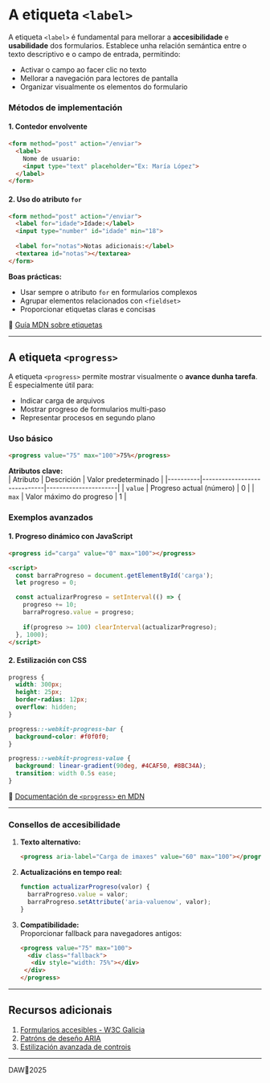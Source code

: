 # A etiqueta `<label>`

A etiqueta `<label>` é fundamental para mellorar a **accesibilidade** e **usabilidade** dos formularios. Establece unha relación semántica entre o texto descriptivo e o campo de entrada, permitindo:

- Activar o campo ao facer clic no texto  
- Mellorar a navegación para lectores de pantalla  
- Organizar visualmente os elementos do formulario

### Métodos de implementación

#### 1. Contedor envolvente
```html
<form method="post" action="/enviar">
  <label>
    Nome de usuario:
    <input type="text" placeholder="Ex: María López">
  </label>
</form>
```

#### 2. Uso do atributo `for`
```html
<form method="post" action="/enviar">
  <label for="idade">Idade:</label>
  <input type="number" id="idade" min="18">
  
  <label for="notas">Notas adicionais:</label>
  <textarea id="notas"></textarea>
</form>
```

**Boas prácticas:**  
- Usar sempre o atributo `for` en formularios complexos  
- Agrupar elementos relacionados con `<fieldset>`  
- Proporcionar etiquetas claras e concisas  

🔗 [Guía MDN sobre etiquetas](https://developer.mozilla.org/gl/docs/Web/HTML/Element/label)

---

## A etiqueta `<progress>`

A etiqueta `<progress>` permite mostrar visualmente o **avance dunha tarefa**. É especialmente útil para:

- Indicar carga de arquivos  
- Mostrar progreso de formularios multi-paso  
- Representar procesos en segundo plano  

### Uso básico

```html
<progress value="75" max="100">75%</progress>
```

**Atributos clave:**  
| Atributo | Descrición                  | Valor predeterminado |
|----------|-----------------------------|----------------------|
| `value`  | Progreso actual (número)    | 0                    |
| `max`    | Valor máximo do progreso    | 1                    |

### Exemplos avanzados

#### 1. Progreso dinámico con JavaScript
```html
<progress id="carga" value="0" max="100"></progress>

<script>
  const barraProgreso = document.getElementById('carga');
  let progreso = 0;

  const actualizarProgreso = setInterval(() => {
    progreso += 10;
    barraProgreso.value = progreso;
    
    if(progreso >= 100) clearInterval(actualizarProgreso);
  }, 1000);
</script>
```

#### 2. Estilización con CSS
```css
progress {
  width: 300px;
  height: 25px;
  border-radius: 12px;
  overflow: hidden;
}

progress::-webkit-progress-bar {
  background-color: #f0f0f0;
}

progress::-webkit-progress-value {
  background: linear-gradient(90deg, #4CAF50, #8BC34A);
  transition: width 0.5s ease;
}
```

🔗 [Documentación de `<progress>` en MDN](https://developer.mozilla.org/gl/docs/Web/HTML/Element/progress)

---

### Consellos de accesibilidade

1. **Texto alternativo:**  
   ```html
   <progress aria-label="Carga de imaxes" value="60" max="100"></progress>
   ```

2. **Actualizacións en tempo real:**  
   ```javascript
   function actualizarProgreso(valor) {
     barraProgreso.value = valor;
     barraProgreso.setAttribute('aria-valuenow', valor);
   }
   ```

3. **Compatibilidade:**  
   Proporcionar fallback para navegadores antigos:
   ```html
   <progress value="75" max="100">
     <div class="fallback">
      <div style="width: 75%"></div>
    </div>
   </progress>
   ```

---

## Recursos adicionais

1. [Formularios accesibles - W3C Galicia](https://www.w3c.es/Divulgacion/GuiasBreves/Accesibilidad)  
2. [Patróns de deseño ARIA](https://www.w3.org/WAI/ARIA/apg/patterns/)  
3. [Estilización avanzada de controis](https://css-tricks.com/html5-progress-element/)


---

DAW🧊2025